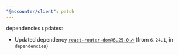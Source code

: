 ```yaml
---
"@accounter/client": patch
---
```

dependencies updates:
  - Updated dependency [`react-router-dom@6.25.0` ↗︎](https://www.npmjs.com/package/react-router-dom/v/6.25.0) (from `6.24.1`, in `dependencies`)
